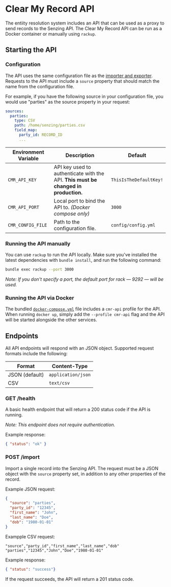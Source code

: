 # Clear My Record API

The entiity resolution system includes an API that can be used as a proxy to
send records to the Senzing API. The Clear My Record API  can be run as a Docker
container or manually using `rackup`.

## Starting the API

### Configuration

The API uses the same configuration file as the [importer and exporter][config].
Requests to the API must include a `source` property that should match the name
from the configuration file.

For example, if you have the following source in your configuration file, you
would use "parties" as the source property in your request:

```yaml
sources:
  parties:
    type: CSV
    path: /home/senzing/parties.csv
    field_map:
      party_id: RECORD_ID
      ...
```

| Environment Variable | Description                                                                        | Default                |
|----------------------|------------------------------------------------------------------------------------|------------------------|
| `CMR_API_KEY`        | API key used to authenticate with the API. **This must be changed in production.** | `ThisIsTheDefaultKey!` |
| `CMR_API_PORT`       | Local port to bind the API to. _(Docker compose only)_                             | `3000`                 |
| `CMR_CONFIG_FILE`    | Path to the configuration file.                                                    | `config/config.yml`    |

### Running the API manually

You can use `rackup` to run the API locally. Make sure you've installed the
latest dependencies with `bundle install`, and run the following command:

```bash
bundle exec rackup --port 3000
```

_Note: If you don't specify a port, the default port for rack — 9292 — will be
used._

### Running the API via Docker

The bundled [`docker-compose.yml`][compose] file includes a `cmr-api` profile
for the API. When running `docker up`, simply add the `--profile cmr-api` flag
and the API will be started alongside the other services.

## Endpoints

All API endpoints will respond with an JSON object. Supported request formats
include the following:

| Format         | Content-Type       |
|----------------|--------------------|
| JSON (default) | `application/json` |
| CSV            | `text/csv`         |

### GET /health

A basic health endpoint that will return a 200 status code if the API is
running.

_Note: This endpoint does not require authentication._

Example response:

```json
{ "status": "ok" }
```

### POST /import

Import a single record into the Senzing API. The request must be a JSON object
with the `source` property set, in addition to any other properties of the
record.

Example JSON request:

```json
{
  "source": "parties",
  "party_id": "12345",
  "first_name": "John",
  "last_name": "Doe",
  "dob": "1980-01-01"
}
```

Exampple CSV request:

```csv
"source","party_id","first_name","last_name","dob"
"parties","12345","John","Doe","1980-01-01"
```

Example response:

```json
{ "status": "success"}
```

If the request succeeds, the API will return a 201 status code.

[compose]: https://github.com/codeforamerica/cmr-entity-resolution/blob/main/docker-compose.yml
[config]: importing-exporting.md
